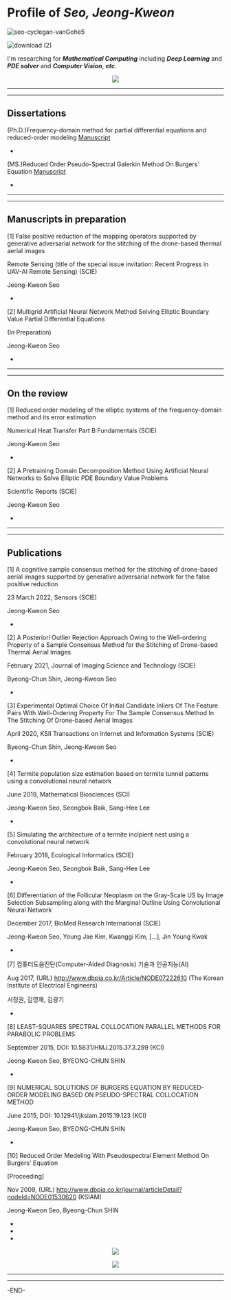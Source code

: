 # Profile of **_Seo, Jeong-Kweon_**

![seo-cyclegan-vanGohe5](https://user-images.githubusercontent.com/26245409/148712191-3ac006c3-ea7a-4cd7-8345-614792387e08.PNG)

![download (2)](https://user-images.githubusercontent.com/26245409/86245454-751d1800-bbe4-11ea-9f39-283e4ef078b8.png)

I'm researching for **_Mathematical Computing_** including **_Deep Learning_** and **_PDE solver_** and **_Computer Vision_**, **_etc_**.

<p align="center"><img src="https://user-images.githubusercontent.com/26245409/86247793-f3c78480-bbe7-11ea-9e34-5904b4ee1dfd.png"></p>

*******************************************************************************
 
*******************************************************************************

## Dissertations
(Ph.D.)Frequency-domain method for partial differential equations and reduced-order modeling [Manuscript](http://www.riss.kr/search/detail/DetailView.do?p_mat_type=be54d9b8bc7cdb09&control_no=52e65d3a308b8c8cffe0bdc3ef48d419&outLink=N)

*

(MS.)Reduced Order Pseudo-Spectral Galerkin Method On Burgers' Equation [Manuscript](http://www.riss.or.kr/search/detail/DetailView.do?p_mat_type=be54d9b8bc7cdb09&control_no=62c250e0079aedfbffe0bdc3ef48d419)

*

*******************************************************************************

*******************************************************************************

## Manuscripts in preparation

[1] False positive reduction of the mapping operators supported by generative adversarial network for the stitching of the drone-based thermal aerial images

Remote Sensing (title of the special issue invitation: Recent Progress in UAV-AI Remote Sensing) (SCIE)

Jeong-Kweon Seo

*

[2] Multigrid Artificial Neural Network Method Solving Elliptic Boundary Value Partial Differential Equations

(In Preparation)

Jeong-Kweon Seo

*

*******************************************************************************

*******************************************************************************
 
## On the review

[1] Reduced order modeling of the elliptic systems of the frequency-domain method and its error estimation

Numerical Heat Transfer Part B Fundamentals (SCIE)

Jeong-Kweon Seo

*

[2] A Pretraining Domain Decomposition Method Using Artificial Neural Networks to Solve Elliptic PDE Boundary Value Problems

Scientific Reports (SCIE)

Jeong-Kweon Seo

*

*******************************************************************************

*******************************************************************************

## Publications

[1] A cognitive sample consensus method for the stitching of drone-based aerial images supported by generative adversarial network for the false positive reduction

23 March 2022, Sensors (SCIE)

Jeong-Kweon Seo

*

[2] A Posteriori Outlier Rejection Approach Owing to the Well-ordering Property of a Sample Consensus Method for the Stitching of Drone-based Thermal Aerial Images

February 2021, Journal of Imaging Science and Technology (SCIE)

Byeong-Chun Shin, Jeong-Kweon Seo

*

[3] Experimental Optimal Choice Of Initial Candidate Inliers Of The Feature Pairs With Well-Ordering Property For The Sample Consensus Method In The Stitching Of Drone-based Aerial Images

April 2020, KSII Transactions on Internet and Information Systems (SCIE)

Byeong-Chun Shin, Jeong-Kweon Seo
 
*

[4] Termite population size estimation based on termite tunnel patterns using a convolutional neural network

June 2019, Mathematical Biosciences (SCI)

Jeong-Kweon Seo, Seongbok Baik, Sang-Hee Lee

*

[5] Simulating the architecture of a termite incipient nest using a convolutional neural network

February 2018, Ecological Informatics (SCIE)

Jeong-Kweon Seo, Seongbok Baik, Sang-Hee Lee

*

[6] Differentiation of the Follicular Neoplasm on the Gray-Scale US by Image Selection Subsampling along with the Marginal Outline Using Convolutional Neural Network

December 2017, BioMed Research International (SCIE)

Jeong-Kweon Seo, Young Jae Kim, Kwanggi Kim, [...], Jin Young Kwak

*

[7] 컴퓨터도움진단(Computer-Aided Diagnosis) 기술과 인공지능(AI)

Aug 2017, (URL) http://www.dbpia.co.kr/Article/NODE07222610 (The Korean Institute of Electrical Engineers)

서정권, 김영재, 김광기

*

[8] LEAST-SQUARES SPECTRAL COLLOCATION PARALLEL METHODS FOR PARABOLIC PROBLEMS

September 2015, DOI: 10.5831/HMJ.2015.37.3.299 (KCI)

Jeong-Kweon Seo, BYEONG-CHUN SHIN

*

[9] NUMERICAL SOLUTIONS OF BURGERS EQUATION BY REDUCED-ORDER MODELING BASED ON PSEUDO-SPECTRAL COLLOCATION METHOD

June 2015, DOI: 10.12941/jksiam.2015.19.123 (KCI)

Jeong-Kweon Seo, BYEONG-CHUN SHIN

*

[10] Reduced Order Medeling With Pseudospectral Element Method On Burgers' Equation

[Proceeding]

Nov 2009, (URL) http://www.dbpia.co.kr/journal/articleDetail?nodeId=NODE01530620 (KSIAM)

Jeong-Kweon Seo, Byeong-Chun SHIN

*

*

*

<p align="center"><img src="https://user-images.githubusercontent.com/26245409/148712578-0172ff15-d899-4323-ba69-9947286b49cc.png"></p>


<p align="center"><img src="https://user-images.githubusercontent.com/26245409/86244972-b95be880-bbe3-11ea-884c-13310b031fc0.jpg"></p>

*******************************************************************************

*******************************************************************************
 
-END-
